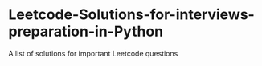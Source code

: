 # Leetcode-Solutions-for-interviews-preparation-in-Python
A list of solutions for important Leetcode questions
